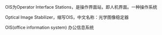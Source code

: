OIS为Operator Interface Stations，是操作界面站，即人机界面。一种操作系统 

Optical Image Stabilizer，缩写OIS，中文名称：光学图像稳定器 

OIS(office information system) 办公信息系统